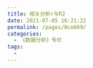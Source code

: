 ```yaml
---
title: 相关分析r与R2
date: 2021-07-05 16:21:22
permalink: /pages/0ce669/
categories:
  - 《数据分析》专栏
tags:
  - 
---
```

